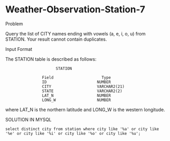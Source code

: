 # Weather-Observation-Station-7

Problem

Query the list of CITY names ending with vowels (a, e, i, o, u) from STATION. Your result cannot contain duplicates.

Input Format

The STATION table is described as follows:

                          STATION

                    Field	                  Type
                    ID	                    NUMBER
                    CITY                  	VARCHAR2(21)
                    STATE                  	VARCHAR2(2)
                    LAT_N                  	NUMBER
                    LONG_W	                NUMBER
                    
where LAT_N is the northern latitude and LONG_W is the western longitude.

SOLUTION IN MYSQL

    select distinct city from station where city like '%a' or city like '%e' or city like '%i' or city like '%o' or city like '%u';
